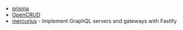 - [prisma](https://github.com/prismagraphql/prisma)
- [OpenCRUD](https://github.com/opencrud/opencrud)
- [mercurius](https://github.com/mercurius-js/mercurius) - Implement GraphQL servers and gateways with Fastify
